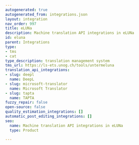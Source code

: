 ```yaml
---
autogenerated: true
autogenerated_from: integrations.json
layout: integration
nav_order: 997
title: eLUNa
description: Machine translation API integrations in eLUNa
id: eluna
parent: Integrations
type:
- tms
- cat
type_description: translation management system
tms_url: https://ls-ets.unog.ch/tools/untermeluna
translation_api_integrations:
- slug: deepl
  name: DeepL
- slug: microsoft-translator
  name: Microsoft Translator
- slug: tapta
  name: TAPTA
fuzzy_repair: false
open-source: false
quality_estimation_integrations: []
automatic_post_editing_integrations: []
seo:
  name: Machine translation API integrations in eLUNa
  type: Product

---
```


